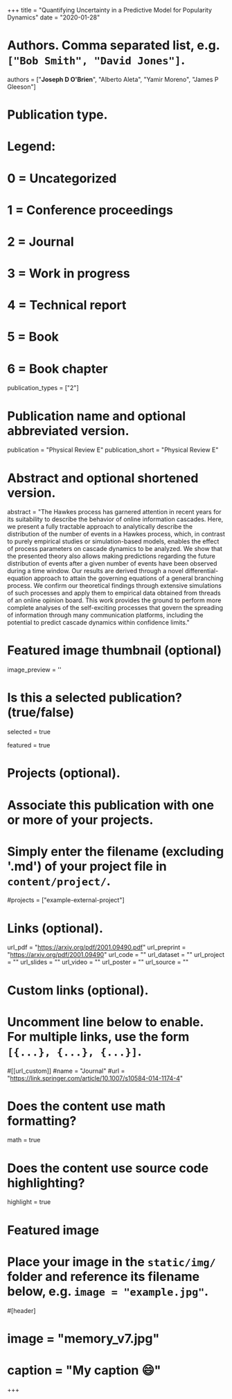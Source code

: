+++
title = "Quantifying Uncertainty in a Predictive Model for Popularity Dynamics"
date = "2020-01-28"

# Authors. Comma separated list, e.g. `["Bob Smith", "David Jones"]`.

authors = ["**Joseph D O'Brien**", "Alberto Aleta", "Yamir Moreno", "James P Gleeson"]

# Publication type.
# Legend:
# 0 = Uncategorized
# 1 = Conference proceedings
# 2 = Journal
# 3 = Work in progress
# 4 = Technical report
# 5 = Book
# 6 = Book chapter
publication_types = ["2"]

# Publication name and optional abbreviated version.
publication = "Physical Review E"
publication_short = "Physical Review E"

# Abstract and optional shortened version.
abstract = "The Hawkes process has garnered attention in recent years for its suitability to describe the behavior of online information cascades. Here, we present a fully tractable approach to analytically describe the distribution of the number of events in a Hawkes process, which, in contrast to purely empirical studies or simulation-based models, enables the effect of process parameters on cascade dynamics to be analyzed. We show that the presented theory also allows making predictions regarding the future distribution of events after a given number of events have been observed during a time window. Our results are derived through a novel differential-equation approach to attain the governing equations of a general branching process. We confirm our theoretical findings through extensive simulations of such processes and apply them to empirical data obtained from threads of an online opinion board. This work provides the ground to perform more complete analyses of the self-exciting processes that govern the spreading of information through many communication platforms, including the potential to predict cascade dynamics within confidence limits."

# Featured image thumbnail (optional)
image_preview = ''

# Is this a selected publication? (true/false)
selected = true

featured = true


# Projects (optional).
#   Associate this publication with one or more of your projects.
#   Simply enter the filename (excluding '.md') of your project file in `content/project/`.
#projects = ["example-external-project"]

# Links (optional).
url_pdf = "https://arxiv.org/pdf/2001.09490.pdf"
url_preprint = "https://arxiv.org/pdf/2001.09490"
url_code = ""
url_dataset = ""
url_project = ""
url_slides = ""
url_video = ""
url_poster = ""
url_source = ""

# Custom links (optional).
#   Uncomment line below to enable. For multiple links, use the form `[{...}, {...}, {...}]`.
#[[url_custom]]
#name = "Journal"
#url = "https://link.springer.com/article/10.1007/s10584-014-1174-4"

# Does the content use math formatting?
math = true

# Does the content use source code highlighting?
highlight = true
  
# Featured image
# Place your image in the `static/img/` folder and reference its filename below, e.g. `image = "example.jpg"`.
#[header]
# image = "memory_v7.jpg"
# caption = "My caption :smile:"

+++
